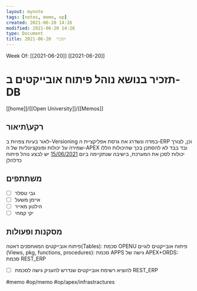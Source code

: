 ```yaml
---
layout: mynote
tags: [notes, memo, op] 
created: 2021-06-20 14:26
modified: 2021-06-20 14:26
type: Document
title: תזכיר  2021-06-20
---
```

Week Of: [[2021-06-20]]
[[2021-06-20]]

# תזכיר בנושא נוהל פיתוח אובייקטים ב-DB		
[[home]]/[[Open University]]/[[Memos]]

## רקע\תיאור
לאור בעיות צפויות ב-Versioning במדה ונשדרג את גרסת אפליקציית ה-ERP וכן, לצורך שמירה על יכולות ופונקציונליות של ה-APEX ובד בבד לא להסתכן בכך שהיכולות הללו יכולות לסכן את המערכת, בישיבה שנתקיימה ביום [15/06/2021](2021-06-15.md) יש לבצע נוהל פיתוח כדלהלן		
## משתתפים
- [ ] גבי טסלר
- [ ] איימן משעל
- [ ] הילטון מאייר
- [ ] יקי קמחי	 
## מסקנות ופעולות

פיתוח אובייקטים המאחסנים דאטה(Tables):
סכמת OPENU
פיתוח אובייקטים לוגיים (Views, pkg, functions, procedures):
סכמת APPS
גישה של APEX+ORDS:
סכמת REST_ERP

- [ ]  להוציא רשימת אובייקטים שנדרש להעניק גישה לסכמת REST_ERP 
 

#memo 
#op/memo 
#op/apex/infrastractures 